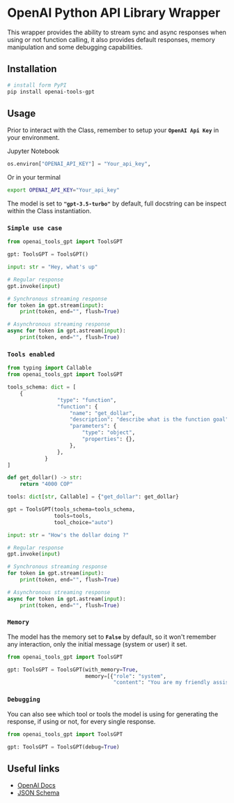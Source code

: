 # **OpenAI Python API Library Wrapper**

This wrapper provides the ability to stream sync and async responses when using or not function calling,
it also provides default responses, memory manipulation and some debugging capabilities.

## **Installation**

```bash
# install form PyPI
pip install openai-tools-gpt
```

## **Usage**

Prior to interact with the Class, remember to setup your **`OpenAI Api Key`** in your environment.

Jupyter Notebook

```python
os.environ["OPENAI_API_KEY"] = "Your_api_key",
```

Or in your terminal

```bash
export OPENAI_API_KEY="Your_api_key"
```

The model is set to **`"gpt-3.5-turbo"`** by default, full docstring can be inspect within the Class instantiation.

### `Simple use case`

```python
from openai_tools_gpt import ToolsGPT

gpt: ToolsGPT = ToolsGPT()

input: str = "Hey, what's up"

# Regular response
gpt.invoke(input)

# Synchronous streaming response
for token in gpt.stream(input):
    print(token, end="", flush=True)

# Asynchronous streaming response
async for token in gpt.astream(input):
    print(token, end="", flush=True)
```

### `Tools enabled`

```python
from typing import Callable
from openai_tools_gpt import ToolsGPT

tools_schema: dict = [
    {
                "type": "function",
                "function": {
                    "name": "get_dollar",
                    "description": "describe what is the function goal",
                    "parameters": {
                        "type": "object",
                        "properties": {},
                    },
                },
            }
]

def get_dollar() -> str:
    return "4000 COP"

tools: dict[str, Callable] = {"get_dollar": get_dollar}

gpt = ToolsGPT(tools_schema=tools_schema,
               tools=tools,
               tool_choice="auto")

input: str = "How's the dollar doing ?"

# Regular response
gpt.invoke(input)

# Synchronous streaming response
for token in gpt.stream(input):
    print(token, end="", flush=True)

# Asynchronous streaming response
async for token in gpt.astream(input):
    print(token, end="", flush=True)

```

### `Memory`

The model has the memory set to **`False`** by default, so it won't remember any interaction,
only the initial message (system or user) it set.

```python
from openai_tools_gpt import ToolsGPT

gpt: ToolsGPT = ToolsGPT(with_memory=True,
                         memory=[{"role": "system",
                                  "content": "You are my friendly assistant"}])
```

### `Debugging`

You can also see which tool or tools the model is using for generating the response,
if using or not, for every single response.

```python
from openai_tools_gpt import ToolsGPT

gpt: ToolsGPT = ToolsGPT(debug=True)
```

## **Useful links**

- [OpenAI Docs](https://platform.openai.com/docs/overview)
- [JSON Schema](https://json-schema.org/understanding-json-schema/reference/type)
